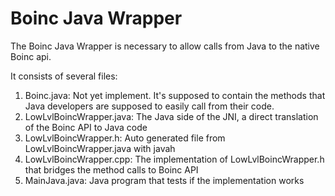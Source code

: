 # Boinc Java Wrapper

The Boinc Java Wrapper is necessary to allow calls from Java to the native Boinc api.

It consists of several files:

1. Boinc.java: Not yet implement. It's supposed to contain the methods that Java developers are supposed to easily call from their code.
2. LowLvlBoincWrapper.java: The Java side of the JNI, a direct translation of the Boinc API to Java code
3. LowLvlBoincWrapper.h: Auto generated file from LowLvlBoincWrapper.java with javah
4. LowLvlBoincWrapper.cpp: The implementation of LowLvlBoincWrapper.h that bridges the method calls to Boinc API
5. MainJava.java: Java program that tests if the implementation works